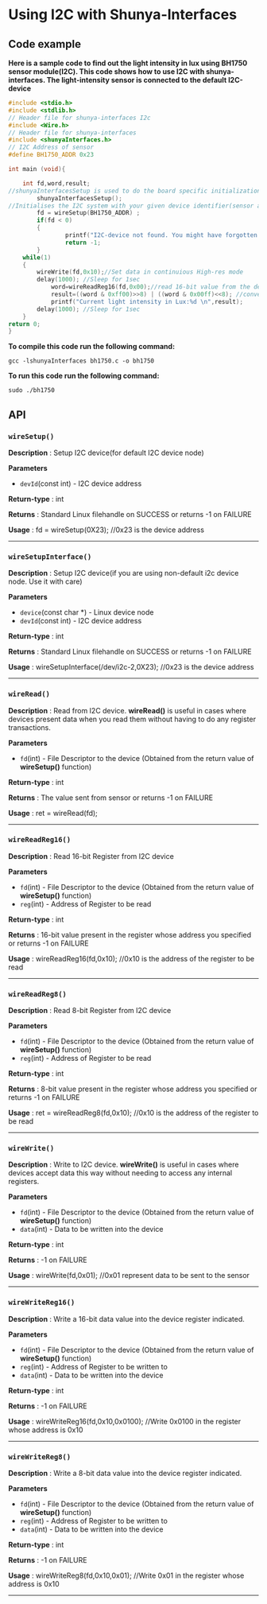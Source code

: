 # Using I2C with Shunya-Interfaces

## Code example

**Here is a sample code to find out the light intensity in lux using BH1750 sensor module(I2C). This code shows how to use I2C with shunya-interfaces. The light-intensity sensor is connected to the default I2C-device**

``` c
#include <stdio.h>
#include <stdlib.h>
// Header file for shunya-interfaces I2c
#include <Wire.h>
// Header file for shunya-interfaces
#include <shunyaInterfaces.h>
// I2C Address of sensor
#define BH1750_ADDR 0x23

int main (void){

	int fd,word,result;
//shunyaInterfacesSetup is used to do the board specific initialization
        shunyaInterfacesSetup();
//Initialises the I2C system with your given device identifier(sensor address)
        fd = wireSetup(BH1750_ADDR) ; 
        if(fd < 0)
        {
                printf("I2C-device not found. You might have forgotten to load the i2c module");
                return -1;
        }
	while(1)
	{
		wireWrite(fd,0x10);//Set data in continuious High-res mode 
		delay(1000); //Sleep for 1sec
        	word=wireReadReg16(fd,0x00);//read 16-bit value from the device register indicated.
        	result=((word & 0xff00)>>8) | ((word & 0x00ff)<<8); //converting 16bit hex to integer
        	printf("Current light intensity in Lux:%d \n",result); 
		delay(1000); //Sleep for 1sec
 	}  
return 0;
}
```

**To compile this code run the following command:**

``` shell
gcc -lshunyaInterfaces bh1750.c -o bh1750
```

**To run this code run the following command:**

``` shell
sudo ./bh1750
```

## API

### `wireSetup()`

**Description** : Setup I2C device(for default I2C device node)   

**Parameters**  

*  `devId`(const int) - I2C device address

**Return-type** : int

**Returns** :  Standard Linux filehandle on SUCCESS or returns -1 on FAILURE

**Usage** : fd = wireSetup(0X23); //0x23 is the device address

---

### `wireSetupInterface()`

**Description** : Setup I2C device(if you are using non-default i2c device node. Use it with care)   

**Parameters**  

+  `device`(const char *) - Linux device node
+  `devId`(const int) - I2C device address

**Return-type** : int

**Returns** :  Standard Linux filehandle on SUCCESS or returns -1 on FAILURE

**Usage** : wireSetupInterface(/dev/i2c-2,0X23); //0x23 is the device address

---

### `wireRead()`

**Description** : Read from I2C device. **wireRead()** is useful in cases where devices present data when you read them without having to do any register transactions.  

**Parameters**  

*  `fd`(int) - File Descriptor to the device (Obtained from the return value of **wireSetup()** function)

**Return-type** : int

**Returns** :  The value sent from sensor or returns -1 on FAILURE

**Usage** : ret = wireRead(fd);

---

### `wireReadReg16()`

**Description** : Read 16-bit Register from I2C device  

**Parameters**  

*  `fd`(int) - File Descriptor to the device (Obtained from the return value of **wireSetup()** function)
*  `reg`(int) - Address of Register to be read 

**Return-type** : int

**Returns** :  16-bit value present in the register whose address you specified or returns -1 on FAILURE

**Usage** : wireReadReg16(fd,0x10); //0x10 is the address of the register to be read

---

### `wireReadReg8()`

**Description** : Read 8-bit Register from I2C device  

**Parameters**  

*  `fd`(int) - File Descriptor to the device (Obtained from the return value of **wireSetup()** function)
*  `reg`(int) - Address of Register to be read 

**Return-type** : int

**Returns** :  8-bit value present in the register whose address you specified or returns -1 on FAILURE 

**Usage** : ret = wireReadReg8(fd,0x10); //0x10 is the address of the register to be read

---

### `wireWrite()`

**Description** : Write to I2C device. **wireWrite()** is useful in cases where devices accept data this way without needing to access any internal registers. 

**Parameters**  

*  `fd`(int) - File Descriptor to the device (Obtained from the return value of **wireSetup()** function)
*  `data`(int) - Data to be written into the device

**Return-type** : int

**Returns** : -1 on FAILURE

**Usage** : wireWrite(fd,0x01); //0x01 represent data to be sent to the sensor
        
---

### `wireWriteReg16()`

**Description** : Write a 16-bit data value into the device register indicated.   

**Parameters**  

*  `fd`(int) - File Descriptor to the device (Obtained from the return value of **wireSetup()** function)
*  `reg`(int) - Address of Register to be written to
*  `data`(int) - Data to be written into the device

**Return-type** : int

**Returns** : -1 on FAILURE

**Usage** : wireWriteReg16(fd,0x10,0x0100); //Write 0x0100 in the register whose address is 0x10

---

### `wireWriteReg8()`

**Description** : Write a 8-bit data value into the device register indicated.  

**Parameters**  

*  `fd`(int) - File Descriptor to the device (Obtained from the return value of **wireSetup()** function)
*  `reg`(int) - Address of Register to be written to 
*  `data`(int) - Data to be written into the device

**Return-type** : int

**Returns** : -1 on FAILURE

**Usage** : wireWriteReg8(fd,0x10,0x01); //Write 0x01 in the register whose address is 0x10

---